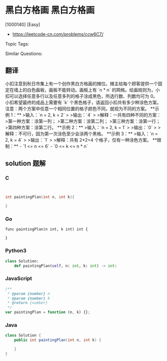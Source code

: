 # 黑白方格画 黑白方格画

[1000140] [Easy]

- https://leetcode-cn.com/problems/ccw6C7/

Topic Tags:

Similar Questions:

## 翻译

小扣注意到秋日市集上有一个创作黑白方格画的摊位。摊主给每个顾客提供一个固定在墙上的白色画板，画板不能转动。画板上有 \`n \* n\` 的网格。绘画规则为，小扣可以选择任意多行以及任意多列的格子涂成黑色，所选行数、列数均可为 0。 小扣希望最终的成品上需要有 \`k\` 个黑色格子，请返回小扣共有多少种涂色方案。 注意：两个方案中任意一个相同位置的格子颜色不同，就视为不同的方案。 \*\*示例 1：\*\* >输入：\`n = 2, k = 2\` > >输出：\`4\` > >解释：一共有四种不同的方案： >第一种方案：涂第一列； >第二种方案：涂第二列； >第三种方案：涂第一行； >第四种方案：涂第二行。 \*\*示例 2：\*\* >输入：\`n = 2, k = 1\` > >输出：\`0\` > >解释：不可行，因为第一次涂色至少会涂两个黑格。 \*\*示例 3：\*\* >输入：\`n = 2, k = 4\` > >输出：\`1\` > >解释：共有 2\*2=4 个格子，仅有一种涂色方案。 \*\*限制：\*\* - \`1 <= n <= 6\` - \`0 <= k <= n \* n\`

## solution 题解

### C

```c


int paintingPlan(int n, int k){

}
```

### Go

```golang
func paintingPlan(n int, k int) int {

}
```

### Python3

```python
class Solution:
    def paintingPlan(self, n: int, k: int) -> int:
```

### JavaScript

```javascript
/**
 * @param {number} n
 * @param {number} k
 * @return {number}
 */
var paintingPlan = function (n, k) {};
```

### Java

```java
class Solution {
    public int paintingPlan(int n, int k) {

    }
}
```
